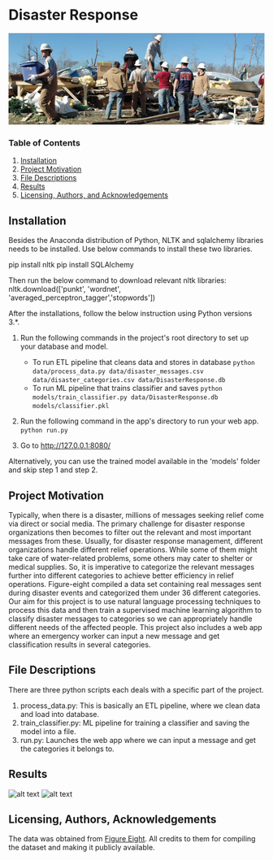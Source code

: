 # Disaster Response
![alt text](https://raw.githubusercontent.com/samardolui/DisasterResponse/master/images/cover_image.jpg)
### Table of Contents

1. [Installation](#installation)
2. [Project Motivation](#motivation)
3. [File Descriptions](#files)
4. [Results](#results)
5. [Licensing, Authors, and Acknowledgements](#licensing)

## Installation <a name="installation"></a>

Besides the Anaconda distribution of Python, NLTK and sqlalchemy libraries needs to be installed.
Use below commands to install these two libraries.

pip install nltk
pip install SQLAlchemy

Then run the below command to download relevant nltk libraries:
nltk.download(['punkt', 'wordnet', 'averaged_perceptron_tagger','stopwords'])

After the installations, follow the below instruction using Python versions 3.*.

1. Run the following commands in the project's root directory to set up your database and model.

    - To run ETL pipeline that cleans data and stores in database
        `python data/process_data.py data/disaster_messages.csv data/disaster_categories.csv data/DisasterResponse.db`
    - To run ML pipeline that trains classifier and saves
        `python models/train_classifier.py data/DisasterResponse.db models/classifier.pkl`

2. Run the following command in the app's directory to run your web app.
    `python run.py`

3. Go to http://127.0.0.1:8080/

Alternatively, you can use the trained model available in the 'models' folder and skip step 1 and step 2.

## Project Motivation<a name="motivation"></a>

Typically, when there is a disaster, millions of messages seeking relief come via direct or social media. The primary challenge for disaster response organizations then becomes to filter out the relevant and most important messages from these. Usually, for disaster response management, different organizations handle different relief operations. While some of them might take care of water-related problems, some others may cater to shelter or medical supplies. So, it is imperative to categorize the relevant messages further into different categories to achieve better efficiency in relief operations. Figure-eight compiled a data set containing real messages sent during disaster events and categorized them under 36 different categories. Our aim for this project is to use natural language processing techniques to process this data and then train a supervised machine learning algorithm to classify disaster messages to categories so we can appropriately handle different needs of the affected people. This project also includes a web app where an emergency worker can input a new message and get classification results in several categories.

## File Descriptions <a name="files"></a>
There are three python scripts each deals with a specific part of the project.
1. process_data.py:  This is basically an ETL pipeline, where we clean data and load into database.
2. train_classifier.py:  ML pipeline for training a classifier and saving the model into a file.
3. run.py: Launches the web app where we can input a message and get the categories it belongs to.

## Results<a name="results"></a>
![alt text](https://raw.githubusercontent.com/samardolui/DisasterResponse/master/images/result1.jpg)
![alt text](https://raw.githubusercontent.com/samardolui/DisasterResponse/master/images/result2.jpg)

## Licensing, Authors, Acknowledgements<a name="licensing"></a>

The data was obtained from  [Figure Eight](https://www.figure-eight.com/dataset/combined-disaster-response-data/). All credits to them for compiling the dataset and making it publicly available.
